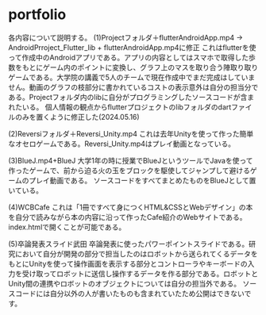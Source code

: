 # portfolio
各内容について説明する。
(1)Projectフォルダ＋flutterAndroidApp.mp4 → AndroidPrroject_Flutter_lib + flutterAndroidApp.mp4に修正
これはflutterを使って作成中のAndroidアプリである。アプリの内容としてはスマホで取得した歩数をもとにゲーム内のポイントに変換し、グラフ上のマスを取り合う陣取り取りゲームである。大学院の講義で5人のチームで現在作成中でまだ完成はしていません。動画のグラフの枝部分に書かれているコストの表示意外は自分の担当分である。Projectフォルダ内のlibに自分がプログラミングしたソースコードが含まれたいる。
個人情報の観点からflutterプロジェクトのlibフォルダのdartファイルのみを置くように修正した(2024.05.16)

(2)Reversiフォルダ＋Reversi_Unity.mp4
これは去年Unityを使って作った簡単なオセロゲームである。Reversi_Unity.mp4はプレイ動画となっている。

(3)BlueJ.mp4+BlueJ
大学1年の時に授業でBlueJというツールでJavaを使って作ったゲームで、前から迫る火の玉をブロックを駆使してジャンプして避けるゲームのプレイ動画である。
ソースコードをすべてまとめたものをBlueJとして置いている。

(4)WCBCafe
これは「1冊ですべて身につくHTML&CSSとWebデザイン」の本を自分で読みながら本の内容に沿って作ったCafe紹介のWebサイトである。index.htmlで開くことが可能である。

(5)卒論発表スライド武田
卒論発表に使ったパワーポイントスライドである。研究において自分が開発の部分で担当したのはロボットから送られてくるデータをもとにUnityを使って操作画面を表示する部分とコントローラやキーボードの入力を受け取ってロボットに送信し操作するデータを作る部分である。ロボットとUnity間の連携やロボットのオブジェクトについては自分の担当外である。
ソースコードには自分以外の人が書いたものも含まれていたため公開はできないです。